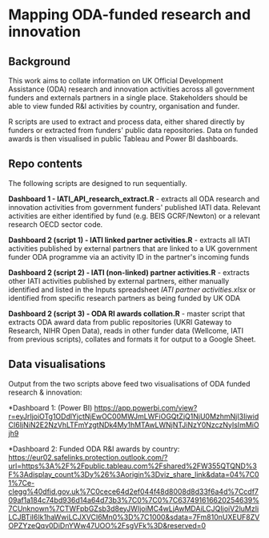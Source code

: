 # Mapping ODA-funded research and innovation

## Background
This work aims to collate information on UK Official Development Assistance (ODA) research and innovation activities across all government funders and externals partners in a single place. Stakeholders should be able to view funded R&I activities by country, organisation and funder.

R scripts are used to extract and process data, either shared directly by funders or extracted from funders' public data repositories. Data on funded awards is then visualised in public Tableau and Power BI dashboards.

## Repo contents
The following scripts are designed to run sequentially.

**Dashboard 1 - IATI_API_research_extract.R** - extracts all ODA research and innovation activities from government funders' published IATI data. Relevant activities are either identified by fund (e.g. BEIS GCRF/Newton) or a relevant research OECD sector code.

**Dashboard 2 (script 1) - IATI linked partner activities.R** - extracts all IATI activities published by external partners that are linked to a UK government funder ODA programme via an activity ID in the partner's incoming funds

**Dashboard 2 (script 2) - IATI (non-linked) partner activities.R** - extracts other IATI activities published by external partners, either manually identified and listed in the Inputs spreadsheet *IATI partner activities.xlsx* or identified from specific research partners as being funded by UK ODA

**Dashboard 2 (script 3) - ODA RI awards collation.R** - master script that extracts ODA award data from public repositories (UKRI Gateway to Research, 
NIHR Open Data), reads in other funder data (Wellcome, IATI from previous scripts), collates and formats it for output to a Google Sheet.

## Data visualisations

Output from the two scripts above feed two visualisations of ODA funded research & innovation:

*Dashboard 1: (Power BI)
https://app.powerbi.com/view?r=eyJrIjoiOTg1ODdlYjctNjEwOC00MWJmLWFiOGQtZjQ1NjU0MzhmNjI3IiwidCI6IjNiN2E2NzVhLTFmYzgtNDk4My1hMTAwLWNjNTJiNzY0NzczNyIsImMiOjh9

*Dashboard 2: Funded ODA R&I awards by country: 
https://eur02.safelinks.protection.outlook.com/?url=https%3A%2F%2Fpublic.tableau.com%2Fshared%2FW355QTQND%3F%3Adisplay_count%3Dy%26%3Aorigin%3Dviz_share_link&data=04%7C01%7Ce-clegg%40dfid.gov.uk%7C0cece64d2ef044f48d8008d8d33f6a4d%7Ccdf709af1a184c74bd936d14a64d73b3%7C0%7C0%7C637491616620254639%7CUnknown%7CTWFpbGZsb3d8eyJWIjoiMC4wLjAwMDAiLCJQIjoiV2luMzIiLCJBTiI6Ik1haWwiLCJXVCI6Mn0%3D%7C1000&sdata=7Fm810nUXEUF8ZVOPZYzeQqv0DiDnYWw47UOO%2FsgVFk%3D&reserved=0



